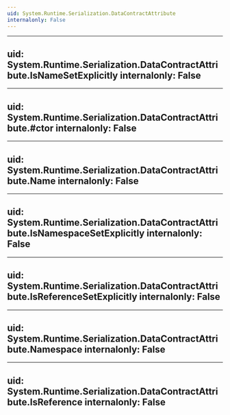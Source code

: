 ```yaml
---
uid: System.Runtime.Serialization.DataContractAttribute
internalonly: False
---
```


---
uid: System.Runtime.Serialization.DataContractAttribute.IsNameSetExplicitly
internalonly: False
---

---
uid: System.Runtime.Serialization.DataContractAttribute.#ctor
internalonly: False
---

---
uid: System.Runtime.Serialization.DataContractAttribute.Name
internalonly: False
---

---
uid: System.Runtime.Serialization.DataContractAttribute.IsNamespaceSetExplicitly
internalonly: False
---

---
uid: System.Runtime.Serialization.DataContractAttribute.IsReferenceSetExplicitly
internalonly: False
---

---
uid: System.Runtime.Serialization.DataContractAttribute.Namespace
internalonly: False
---

---
uid: System.Runtime.Serialization.DataContractAttribute.IsReference
internalonly: False
---
